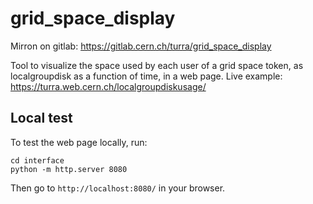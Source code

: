 # grid_space_display
Mirron on gitlab: https://gitlab.cern.ch/turra/grid_space_display

Tool to visualize the space used by each user of a grid space token, as localgroupdisk as a function of time, in a web page. Live example: https://turra.web.cern.ch/localgroupdiskusage/


## Local test

To test the web page locally, run:

```
cd interface
python -m http.server 8080
```

Then go to `http://localhost:8080/` in your browser.
